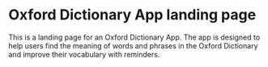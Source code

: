 # Oxford Dictionary App landing page

This is a landing page for an Oxford Dictionary App. The app is designed to help users find the meaning of words and phrases in the Oxford Dictionary and improve their vocabulary with reminders. 